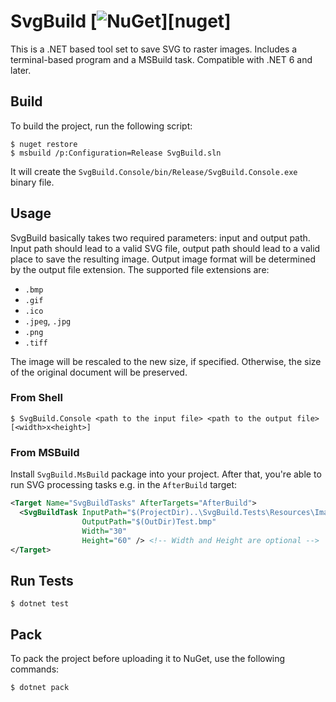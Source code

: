SvgBuild [![NuGet][badge-nuget]][nuget]
========

This is a .NET based tool set to save SVG to raster images. Includes a
terminal-based program and a MSBuild task. Compatible with .NET 6 and later.

Build
-----

To build the project, run the following script:

```console
$ nuget restore
$ msbuild /p:Configuration=Release SvgBuild.sln
```

It will create the `SvgBuild.Console/bin/Release/SvgBuild.Console.exe` binary
file.

Usage
-----

SvgBuild basically takes two required parameters: input and output path. Input
path should lead to a valid SVG file, output path should lead to a valid place
to save the resulting image. Output image format will be determined by the
output file extension. The supported file extensions are:

- `.bmp`
- `.gif`
- `.ico`
- `.jpeg`, `.jpg`
- `.png`
- `.tiff`

The image will be rescaled to the new size, if specified. Otherwise, the size
of the original document will be preserved.

### From Shell

```console
$ SvgBuild.Console <path to the input file> <path to the output file> [<width>x<height>]
```

### From MSBuild

Install `SvgBuild.MsBuild` package into your project. After that, you're able to run SVG processing tasks e.g. in the `AfterBuild` target:

```xml
<Target Name="SvgBuildTasks" AfterTargets="AfterBuild">
  <SvgBuildTask InputPath="$(ProjectDir)..\SvgBuild.Tests\Resources\Image.svg"
                OutputPath="$(OutDir)Test.bmp"
                Width="30"
                Height="60" /> <!-- Width and Height are optional -->
</Target>
```

Run Tests
---------

```console
$ dotnet test
```

Pack
----

To pack the project before uploading it to NuGet, use the following commands:

```console
$ dotnet pack
```

[badge-nuget]: https://img.shields.io/nuget/v/SvgBuild.MsBuild.svg
